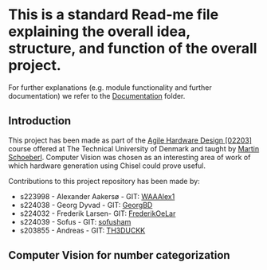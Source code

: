 # This is a standard Read-me file explaining the overall idea, structure, and function of the overall project.

For further explanations (e.g. module functionality and further documentation) we refer to the [Documentation](https://github.com/WAAAlex1/Agile-hw-dev-project-ComVis/tree/master/Documentation) folder.

## Introduction

This project has been made as part of the [Agile Hardware Design [02203]](https://lifelonglearning.dtu.dk/compute/enkeltfag/agil-hardwareudvikling/) course  offered at The Technical University of Denmark and taught by [Martin Schoeberl](https://www.imm.dtu.dk/~masca/). Computer Vision was chosen as an interesting area of work of which hardware generation using Chisel could prove useful. 

Contributions to this project repository has been made by:

* s223998 - Alexander Aakersø - GIT: [WAAAlex1](https://github.com/WAAAlex1)
* s224038 - Georg Dyvad - GIT: [GeorgBD](https://github.com/GeorgBD)
* s224032 - Frederik Larsen- GIT: [FrederikOeLar](https://github.com/FrederikOeLar)
* s224039 - Sofus  - GIT: [sofusham](https://github.com/sofusham)
* s203855 - Andreas  - GIT: [TH3DUCKK](https://github.com/TH3DUCKK)


## Computer Vision for number categorization

